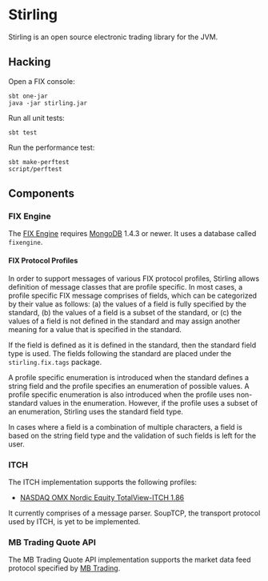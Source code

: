 Stirling
========

Stirling is an open source electronic trading library for the JVM.


Hacking
-------

Open a FIX console:

    sbt one-jar
    java -jar stirling.jar

Run all unit tests:

    sbt test

Run the performance test:

    sbt make-perftest
    script/perftest


Components
----------

### FIX Engine

The [FIX Engine][FIX] requires [MongoDB][] 1.4.3 or newer. It uses a database called
`fixengine`. 

[FIX]: http://fixprotocol.org/
[MongoDB]: http://www.mongodb.org/


#### FIX Protocol Profiles

In order to support messages of various FIX protocol profiles, Stirling allows
definition of message classes that are profile specific. In most cases, a
profile specific FIX message comprises of fields, which can be categorized by
their value as follows: (a) the values of a field is fully specified by the
standard, (b) the values of a field is a subset of the standard, or (c) the
values of a field is not defined in the standard and may assign another meaning
for a value that is specified in the standard.

If the field is defined as it is defined in the standard, then the standard
field type is used. The fields following the standard are placed under the
`stirling.fix.tags` package.

A profile specific enumeration is introduced when the standard defines a string
field and the profile specifies an enumeration of possible values. A profile
specific enumeration is also introduced when the profile uses non-standard
values in the enumeration. However, if the profile uses a subset of an
enumeration, Stirling uses the standard field type.

In cases where a field is a combination of multiple characters, a field is
based on the string field type and the validation of such fields is left for
the user.


### ITCH

The ITCH implementation supports the following profiles:

- [NASDAQ OMX Nordic Equity TotalView-ITCH 1.86][ITCH 1.86]

It currently comprises of a message parser. SoupTCP, the transport protocol
used by ITCH, is yet to be implemented.

[ITCH 1.86]: http://nordic.nasdaqomxtrader.com/digitalAssets/72/72740_nordic_equity_totalview-itch_1.86.pdf


### MB Trading Quote API

The MB Trading Quote API implementation supports the market data feed protocol
specified by [MB Trading][].

[MB Trading]: http://www.mbtrading.com/developersMain.aspx?page=api
